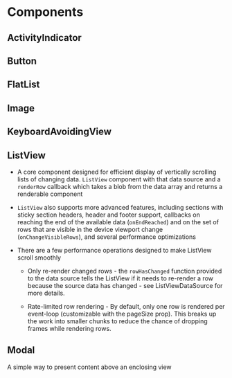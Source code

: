 # Components

## ActivityIndicator
## Button
## FlatList
## Image
## KeyboardAvoidingView
## ListView
- A core component designed for efficient display of vertically scrolling lists of changing data. `ListView` component with that data source and a `renderRow` callback which takes a blob from the data array and returns a renderable component

- `ListView` also supports more advanced features, including sections with sticky section headers, header and footer support, callbacks on reaching the end of the available data (`onEndReached`) and on the set of rows that are visible in the device viewport change (`onChangeVisibleRows`), and several performance optimizations

- There are a few performance operations designed to make ListView scroll smoothly

  + Only re-render changed rows - the `rowHasChanged` function provided to the data source tells the ListView if it needs to re-render a row because the source data has changed - see ListViewDataSource for more details.

  + Rate-limited row rendering - By default, only one row is rendered per event-loop (customizable with the pageSize prop). This breaks up the work into smaller chunks to reduce the chance of dropping frames while rendering rows.
## Modal
A simple way to present content above an enclosing view
